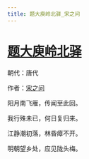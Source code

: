 ```yaml
---
title: 题大庾岭北驿_宋之问
---
```


# [题大庾岭北驿](http://so.gushiwen.org/view_3026.aspx)

朝代：唐代

作者：[宋之问](http://so.gushiwen.org/author_248.aspx)

阳月南飞雁，传闻至此回。

我行殊未已，何日复归来。

江静潮初落，林昏瘴不开。

明朝望乡处，应见陇头梅。